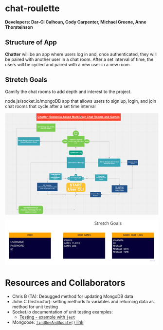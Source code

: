 # chat-roulette

**Developers: Dar-Ci Calhoun, Cody Carpenter, Michael Greene, Anne Thorsteinson** 

## Structure of App

**Chatter** will be an app where users log in and, once authenticated, they will be paired with another user in a chat room. After a set interval of time, the users will be cycled and paired with a new user in a new room.

## Stretch Goals

Gamify the chat rooms to add depth and interest to the project. 

node.js/socket.io/mongoDB app that allows users to sign up, login, and join chat rooms that cycle after a set time interval

![Domain Model Diagram](./assets/DomainModel.jpg)

![Basic Model Diagram](./assets/ERdiagram.jpg)

# Resources and Collaborators

- Chris B (TA): Debugged method for updating MongoDB data
- John C (Instructor): setting methods to variables and returning data as method for unit testing
- Socket.io documentation of unit testing examples:
  - [Testing - example with `jest`](https://socket.io/docs/v3/testing/)
- Mongoose: [`findOneAndUpdate()` link](https://mongoosejs.com/docs/tutorials/findoneandupdate.html#:~:text=You%20should%20use%20save(),need%20to%20use%20findOneAndUpdate()%20)
